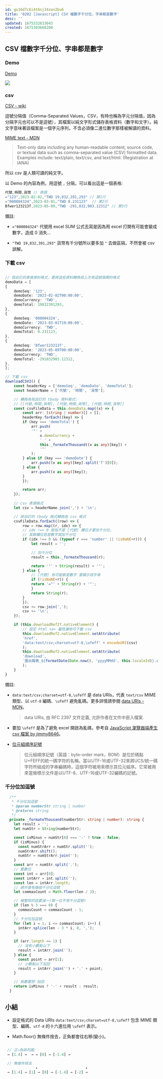 ```yaml
---
id: gx16d7c6i4t6nj34zen2bu6
title: '0202 [Javascript] CSV 檔數字千分位、字串都是數字'
desc: ''
updated: 1675332833043
created: 1675303666200
---
```


## CSV 檔數字千分位、字串都是數字

### Demo

[Demo](https://kiwijang.github.io/csvDemo/)

![](/assets/images/2023-02-02-16-25-57.png)

### csv

[CSV - wiki](https://zh.wikipedia.org/zh-tw/%E9%80%97%E5%8F%B7%E5%88%86%E9%9A%94%E5%80%BC)

逗號分隔值（Comma-Separated Values，CSV，有時也稱為字元分隔值，因為分隔字元也可以不是逗號），其檔案以純文字形式儲存表格資料（數字和文字）。純文字意味著該檔案是一個字元序列，不含必須像二進位數字那樣被解讀的資料。

[MIME text - MDN](https://developer.mozilla.org/en-US/docs/Web/HTTP/Basics_of_HTTP/MIME_types)

> Text-only data including any human-readable content, source code, or textual data such as comma-separated value (CSV) formatted data. Examples include: text/plain, text/csv, and text/html. (Registration at IANA)

所以 csv 是人類可讀的純文字。

以 Demo 的內容為例，用逗號 `,` 分隔，可以看出這是一個表格:

```javascript
代號,時間,貨幣 // 表頭 
="123",2023-02-02,"TWD 19,832,391,293" // 第1行 
="000004324",2023-03-01,"TWD 0.231123"  // 第2行  
Bfwer123213f,2023-05-09,"TWD -291,032,903.12312" // 第3行  
```

備註:

- `="000004324"` 代號用 excel SUM 公式去寫是因為用 excel 打開有可能會變成數字，造成 0 消失...

- `"TWD 19,832,391,293"` 貨幣有千分號所以要多加 `"` 去做區隔，不然會被 csv 誤解。

### 下載 csv

```typescript

// 我自訂的表格資料格式，要將這些資料轉換成上方用逗號個開的格式
demoData = [
{
    demoSeq: '123',
    demoDate: '2023-02-02T00:00:00',
    demoCurrency: 'TWD',
    demoTotal: 19832391293,
},
{
    demoSeq: '000004324',
    demoDate: '2023-03-01T19:00:00',
    demoCurrency: 'TWD',
    demoTotal: 0.231123,
},
{
    demoSeq: 'Bfwer123213f',
    demoDate: '2023-05-09T00:00:00',
    demoCurrency: 'TWD',
    demoTotal: -291032903.12312,
},
];

// 下載 csv
downloadCSV2() {
    const headerKey = ['demoSeq', 'demoDate', 'demoTotal'];
    const headerName = ['代號', '時間', '貨幣'];

    // 轉換為我自訂的 tbody 資料格式:
    // [[代號,時間,貨幣], [代號,時間,貨幣], [代號,時間,貨幣]]
    const csvFileData = this.demoData.map((x) => {
        const arr: (string | number)[] = [];
        headerKey.forEach((key) => {
        if (key === 'demoTotal') {
            arr.push(
            '"' +
                x.demoCurrency +
                ' ' +
                this._formateThousand((x as any)[key]) +
                '"'
            );
        } else if (key === 'demoDate') {
            arr.push((x as any)[key].split('T')[0]);
        } else {
            arr.push((x as any)[key]);
        }
        });

        return arr;
    });
    
    // csv 表頭格式
    let csv = headerName.join(',') + '\n';

    // 將自訂的 tbody 格式轉換為 csv 格式
    csvFileData.forEach((row) => {
        row = row.map((r, idx) => {
        // idx !== 0 是指不是 [代號] 欄位才要加千分位，
        // 其餘欄位若是數字就加千分位
        if (idx !== 0 && (typeof r === 'number' || !isNaN(+r))) {
            let result = '';

            // 加千分位
            result = this._formateThousand(r);

            return '"' + String(result) + '"';
        } else {
            // [代號] 有可能都是數字 要顯示成字串
            if (!isNaN(+r)) {
            return '="' + String(r) + '"';
            }
            return String(r);
        }
        });
        csv += row.join(',');
        csv += '\n';
    });

    if (this.downloadRef2?.nativeElement) {
        // 設定 html <a> 屬性讓他可下載 csv
        this.downloadRef2.nativeElement.setAttribute(
        'href',
        'data:text/csv;charset=utf-8,\ufeff' + encodeURI(csv)
        );
        this.downloadRef2.nativeElement.setAttribute(
        'download',
        `匯出報表_${formatDate(Date.now(), 'yyyyMMdd', this.localeId)}.csv`
        );
    }
}
```

備註:

- `data:text/csv;charset=utf-8,\ufeff` 是 data URIs，代表 `text/csv` MIME 類型、以 `utf-8` 編碼、`\ufeff` 避免亂碼。更多詳情請參閱 [data URIs - MDN](https://developer.mozilla.org/zh-TW/docs/Web/HTTP/Basics_of_HTTP/Data_URLs)。

    > data URIs, 由 RFC 2397 文件定義, 允許作者在文件中嵌入檔案.

- 要加 `\ufeff` 是為了避免 excel 開啟為亂碼，參考自 [JavaScript 瀏覽器端產生 csv 檔案 by jimmy8646](https://bonze.tw/javascript-client-generate-csv/)。

- [位元組順序記號](https://zh.wikipedia.org/zh-hant/%E4%BD%8D%E5%85%83%E7%B5%84%E9%A0%86%E5%BA%8F%E8%A8%98%E8%99%9F)

    > 位元組順序記號（英語：byte-order mark，BOM）是位於碼點U+FEFF的統一碼字符的名稱。當以UTF-16或UTF-32來將UCS/統一碼字符所組成的字串編碼時，這個字符被用來標示其位元組序。它常被用來當做標示文件是以UTF-8、UTF-16或UTF-32編碼的記號。

### 千分位加逗號

```typescript
  /**
   * 千分位加逗號
   * @param numberStr string | number
   * @returns string
   */
  private _formateThousand(numberStr: string | number): string {
    let result = '';
    let numStr = String(numberStr);

    const isMinus = numStr[0] === '-' ? true : false;
    if (isMinus) {
      const numStrArr = numStr.split('');
      numStrArr.shift();
      numStr = numStrArr.join('');
    }
    const arr = numStr.split('.');
    // 整數位
    const int = arr[0];
    const intArr = int.split('');
    const len = intArr.length;
    // 總共會有幾個千分位逗號
    let commasCount = Math.floor(len / 3);

    // 被整除的話要減一(第一位不用千分逗號)
    if (len % 3 === 0) {
      commasCount = commasCount - 1;
    }
    // 千分位加逗號
    for (let i = 1; i <= commasCount; i++) {
      intArr.splice(len - 3 * i, 0, ',');
    }

    if (arr.length <= 1) {
      // 沒有小數點以下
      result = intArr.join('');
    } else {
      const point = arr[1];
      // 小數點以下加回
      result = intArr.join('') + '.' + point;
    }

    // 負數要把-加回
    return isMinus ? '-' + result : result;
  }
```

## 小結

- 設定格式的 Data URIs `data:text/csv;charset=utf-8,\ufeff` 包含 MIME 類型、編碼、`utf-8` 的十六進位用 `\ufeff` 表示。

- Math.floor() 無條件捨去，正負都會往右移(變小)。

```javascript

 // 正→負排列圖:
 → [1.4] →  → → [0] → [-1.4] → 

 // 無條件捨去
              ↓                      ↓
 → [1.4] → [1] → [0] → [-1.4] → [-2] →
```
